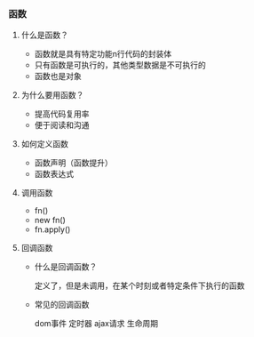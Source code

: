 ### 函数

1. 什么是函数？

   - 函数就是具有特定功能n行代码的封装体
   - 只有函数是可执行的，其他类型数据是不可执行的
   - 函数也是对象

2. 为什么要用函数？

   - 提高代码复用率
   - 便于阅读和沟通

3. 如何定义函数

   - 函数声明（函数提升）
   - 函数表达式

4. 调用函数

   - fn()
   - new fn()
   - fn.apply()

5. 回调函数

   - 什么是回调函数？

     定义了，但是未调用，在某个时刻或者特定条件下执行的函数

   - 常见的回调函数

     dom事件 定时器 ajax请求 生命周期